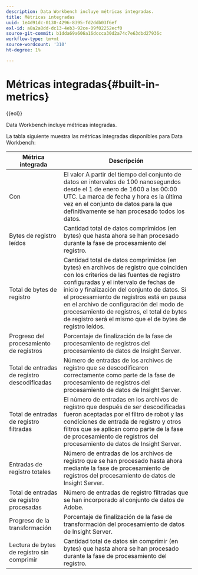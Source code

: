 ```yaml
---
description: Data Workbench incluye métricas integradas.
title: Métricas integradas
uuid: 1e4d91dc-0130-4296-8395-fd2ddb03f6ef
exl-id: a8a2a8dd-dc13-4eb3-92ce-09f02252ecf0
source-git-commit: b1dda69a606a16dccca30d2a74c7e63dbd27936c
workflow-type: tm+mt
source-wordcount: '310'
ht-degree: 1%

---
```


# Métricas integradas{#built-in-metrics}

{{eol}}

Data Workbench incluye métricas integradas.

La tabla siguiente muestra las métricas integradas disponibles para Data Workbench:

| Métrica integrada | Descripción |
|---|---|
| Con | El valor A partir del tiempo del conjunto de datos en intervalos de 100 nanosegundos desde el 1 de enero de 1600 a las 00:00 UTC. La marca de fecha y hora es la última vez en el conjunto de datos para la que definitivamente se han procesado todos los datos. |
| Bytes de registro leídos | Cantidad total de datos comprimidos (en bytes) que hasta ahora se han procesado durante la fase de procesamiento del registro. |
| Total de bytes de registro | Cantidad total de datos comprimidos (en bytes) en archivos de registro que coinciden con los criterios de las fuentes de registro configuradas y el intervalo de fechas de inicio y finalización del conjunto de datos. Si el procesamiento de registros está en pausa en el archivo de configuración del modo de procesamiento de registros, el total de bytes de registro será el mismo que el de bytes de registro leídos. |
| Progreso del procesamiento de registros | Porcentaje de finalización de la fase de procesamiento de registros del procesamiento de datos de Insight Server. |
| Total de entradas de registro descodificadas | Número de entradas de los archivos de registro que se descodificaron correctamente como parte de la fase de procesamiento de registros del procesamiento de datos de Insight Server. |
| Total de entradas de registro filtradas | El número de entradas en los archivos de registro que después de ser descodificadas fueron aceptadas por el filtro de robot y las condiciones de entrada de registro y otros filtros que se aplican como parte de la fase de procesamiento de registros del procesamiento de datos de Insight Server. |
| Entradas de registro totales | Número de entradas de los archivos de registro que se han procesado hasta ahora mediante la fase de procesamiento de registros del procesamiento de datos de Insight Server. |
| Total de entradas de registro procesadas | Número de entradas de registro filtradas que se han incorporado al conjunto de datos de Adobe. |
| Progreso de la transformación | Porcentaje de finalización de la fase de transformación del procesamiento de datos de Insight Server. |
| Lectura de bytes de registro sin comprimir | Cantidad total de datos sin comprimir (en bytes) que hasta ahora se han procesado durante la fase de procesamiento del registro. |
